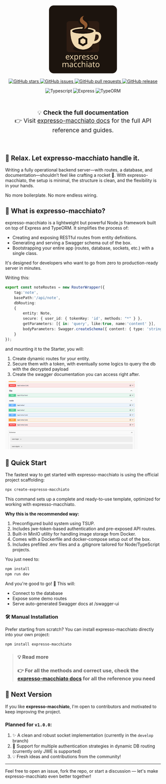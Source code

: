 <p align="center">
  <img src="./_github_assets/expresso-macchiato.svg" style="height: 220px;" />
</p>

<p align="center">
  <!-- ⭐ GitHub Stars -->
  <a href="https://github.com/alessioVelluso/ExpressoMacchiato/stargazers">
    <img src="https://img.shields.io/github/stars/alessioVelluso/ExpressoMacchiato?style=social" alt="GitHub stars" />
  </a>
  <!-- 🐛 Issues aperti -->
  <a href="https://github.com/alessioVelluso/ExpressoMacchiato/issues">
    <img src="https://img.shields.io/github/issues/alessioVelluso/ExpressoMacchiato" alt="GitHub issues" />
  </a>
  <!-- 🔃 Pull Requests -->
  <a href="https://github.com/alessioVelluso/ExpressoMacchiato/pulls">
    <img src="https://img.shields.io/github/issues-pr/alessioVelluso/ExpressoMacchiato" alt="GitHub pull requests" />
  </a>
  <!-- 📦 Ultima Release -->
  <a href="https://github.com/alessioVelluso/ExpressoMacchiato/releases">
    <img src="https://img.shields.io/github/v/release/alessioVelluso/ExpressoMacchiato" alt="GitHub release" />
  </a>
</p>

<p align="center">
  <img src="https://img.shields.io/badge/typescript-5.3.3-blue" alt="Typescript" />
  <img src="https://img.shields.io/badge/express-4.18.2-teal" alt="Express" />
  <img src="https://img.shields.io/badge/typeorm-0.3.21-teal" alt="TypeORM" />
</p>


<br>
<p align="center" style="font-size: 1.2rem;">
  💡 <strong>Check the full documentation</strong><br>
  👉 Visit <a href="https://alessios-books.gitbook.io/expresso-macchiato">expresso-macchiato docs</a> for the full API reference and guides.
</p>
<br>


## 🧘 Relax. Let expresso-macchiato handle it.
Writing a fully operational backend server—with routes, a database, and documentation—shouldn’t feel like crafting a rocket 🚀. With expresso-macchiato, the setup is minimal, the structure is clean, and the flexibility is in your hands.

No more boilerplate. No more endless wiring.

## 🧩 What is expresso-macchiato?
expresso-macchiato is a lightweight but powerful Node.js framework built on top of Express and TypeORM. It simplifies the process of:

- Creating and exposing RESTful routes from entity definitions.
- Generating and serving a Swagger schema out of the box.
- Bootstrapping your entire app (routes, database, sockets, etc.) with a single class.

It's designed for developers who want to go from zero to production-ready server in minutes.


Writing this:
```ts
export const noteRoutes = new RouterWrapper({
    tag:'note',
    basePath:'/api/note',
    dbRouting:
    {
        entity: Note,
        secure: { user_id: { tokenKey: 'id', methods: "*" } },
        getParameters: [{ in: 'query', like:true, name:'content' }],
        bodyParameters: Swagger.createSchema({ content: { type: 'string', } }),
    }
});
```
and mounting it to the Starter, you will:
1. Create dynamic routes for your entity.
2. Secure them with a token, with eventually some logics to query the db with the decrypted payload
3. Create the swagger documentation you can access right after.


<img
        src="./_github_assets/swagger_notes.png"
        style="height: 220px;"
    >


## 🏁 Quick Start
The fastest way to get started with expresso-macchiato is using the official project scaffolding:

```bash
npx create-expresso-macchiato
```

This command sets up a complete and ready-to-use template, optimized for working with expresso-macchiato.

**Why this is the recommended way:**
1. Preconfigured build system using TSUP.
2. Includes jwe-token-based authentication and pre-exposed API routes.
3. Built-in MinIO utility for handling image storage from Docker.
4. Comes with a Dockerfile and docker-compose setup out of the box.
5. Includes prefilled .env files and a .gitignore tailored for Node/TypeScript projects.

You just need to:

```bash
npm install
npm run dev
```

And you're good to go! 🎉
This will:
* Connect to the database
* Expose some demo routes
* Serve auto-generated Swagger docs at /swagger-ui

### 🛠️ Manual Installation
Prefer starting from scratch? You can install expresso-macchiato directly into your own project:

```bash
npm install expresso-macchiato
```

> ### 💡 **Read more**
> ### 👉 For all the methods and correct use, check the [expresso-macchiato docs](https://alessios-books.gitbook.io/expresso-macchiato) for all the reference you need

## 🚀 Next Version

If you like **expresso-macchiato**, I'm open to contributors and motivated to keep improving the project.

### Planned for `v1.0.0`:
1. ✨ A clean and robust socket implementation (currently in the `develop` branch)
2. 🔐 Support for multiple authentication strategies in dynamic DB routing (currently only JWE is supported)
3. 💡 Fresh ideas and contributions from the community!

---

Feel free to open an issue, fork the repo, or start a discussion — let's make expresso-macchiato even better together!
